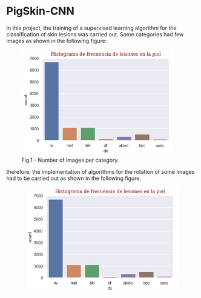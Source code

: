 # PigSkin-CNN

In this project, the training of a supervised learning algorithm for the classification of skin lesions was carried out. Some categories had few images as shown in the following figure: 

<div>
  <figure>
    <img src= 'https://github.com/Luisbaduy97/PigSkin-CNN/blob/master/histo_original.png'>
    <figcaption>Fig.1 - Number of images per category.</figcaption>
  </figure>
</div>



therefore, the implementation of algorithms for the rotation of some images had to be carried out as shown in the following figure.


  <p align='center'>
    <img src= 'https://github.com/Luisbaduy97/PigSkin-CNN/blob/master/histo_original.png'>
  </p>
